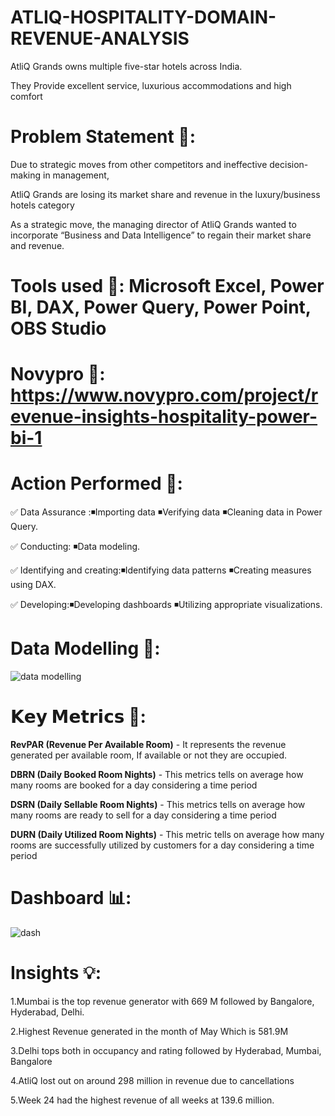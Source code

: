 # ATLIQ-HOSPITALITY-DOMAIN-REVENUE-ANALYSIS

AtliQ Grands owns multiple five-star hotels across India.

They Provide excellent service, luxurious accommodations and high comfort

# Problem Statement 📑: 
Due to strategic moves from other competitors and ineffective decision-making in management,

AtliQ Grands are losing its market share and revenue in the luxury/business hotels category

As a strategic move, the managing director of AtliQ Grands wanted to incorporate “Business and Data Intelligence” to regain their market share and revenue.

# Tools used 🧰: Microsoft Excel, Power BI, DAX, Power Query, Power Point, OBS Studio

# Novypro 🔗: https://www.novypro.com/project/revenue-insights-hospitality-power-bi-1

# Action Performed 📢:
✅ Data Assurance :◾Importing data
                    ◾Verifying data
                    ◾Cleaning data in Power Query.

✅ Conducting: ◾Data modeling.

✅ Identifying and creating:◾Identifying data patterns
                             ◾Creating measures using DAX.

✅ Developing:◾Developing dashboards
              ◾Utilizing appropriate visualizations.

# Data Modelling 📅:              
![data modelling](https://github.com/RamachandranDA/ATLIQ-HOSPITALITY-DOMAIN-REVENUE-ANALYSIS/assets/140075853/7f79fd0d-88d7-42a7-825a-69055dbcea0c)

# 𝗞𝗲𝘆 𝗠𝗲𝘁𝗿𝗶𝗰𝘀 🔑:
**RevPAR (Revenue Per Available Room)** - It represents the revenue generated per available room, If available or not they are occupied.

**DBRN (Daily Booked Room Nights)** -  This metrics tells on average how many rooms are booked for a day considering a time period

**DSRN (Daily Sellable Room Nights)** -  This metrics tells on average how many rooms are ready to sell for a day considering a time period

**DURN (Daily Utilized Room Nights)** - This metric tells on average how many rooms are successfully utilized by customers for a day considering a time period

# Dashboard 📊:
![dash](https://github.com/RamachandranDA/ATLIQ-HOSPITALITY-DOMAIN-REVENUE-ANALYSIS/assets/140075853/98d79140-aedc-44d3-94bb-1b6cd76bc5fc)

# Insights 💡:
1.Mumbai is the top revenue generator with 669 M followed by Bangalore, Hyderabad, Delhi.

2.Highest Revenue generated in the month of May Which is 581.9M

3.Delhi tops both in occupancy and rating followed by Hyderabad, Mumbai, Bangalore

4.AtliQ lost out on around 298 million in revenue due to cancellations

5.Week 24 had the highest revenue of all weeks at 139.6 million.



